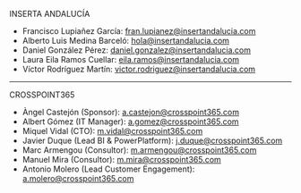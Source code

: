 INSERTA ANDALUCÍA
- Francisco Lupiañez García: fran.lupianez@insertandalucia.com
- Alberto Luis Medina Barceló: hola@insertandalucia.com
- Daniel González Pérez: daniel.gonzalez@insertandalucia.com
- Laura Eila Ramos Cuellar: eila.ramos@insertandalucia.com
- Víctor Rodríguez Martín: victor.rodriguez@insertandalucia.com

****

CROSSPOINT365
- Àngel Castejón (Sponsor): a.castejon@crosspoint365.com
- Albert Gómez (IT Manager): a.gomez@crosspoint365.com
- Miquel Vidal (CTO): m.vidal@crosspoint365.com
- Javier Duque (Lead BI & PowerPlatform): j.duque@crosspoint365.com
- Marc Armengou (Consultor): m.armengou@crosspoint365.com
- Manuel Mira (Consultor): m.mira@crosspoint365.com
- Antonio Molero (Lead Customer Engagement): a.molero@crosspoint365.com
